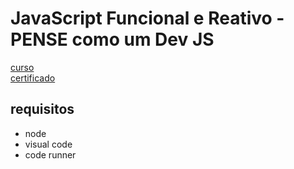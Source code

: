 # JavaScript Funcional e Reativo - PENSE como um Dev JS

[curso](https://udemy.com/course/javascript-funcional)  
[certificado](https://getronics.udemy.com/certificate/UC-880166d6-ca96-41c9-b115-3dd6861abf9c/)

## requisitos

* node
* visual code
* code runner
